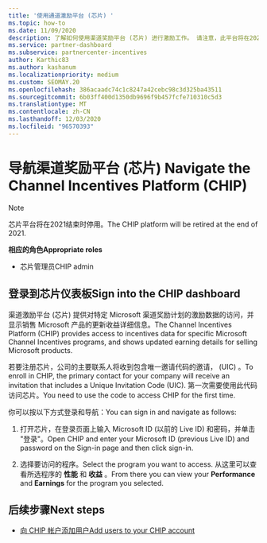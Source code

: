 ```yaml
---
title: '使用通道激励平台 (芯片) '
ms.topic: how-to
ms.date: 11/09/2020
description: 了解如何使用渠道奖励平台 (芯片) 进行激励工作。 请注意，此平台将在2021结束后停用。
ms.service: partner-dashboard
ms.subservice: partnercenter-incentives
author: Karthic83
ms.author: kashanum
ms.localizationpriority: medium
ms.custom: SEOMAY.20
ms.openlocfilehash: 386acaadc74c1c8247a42cebc98c3d325ba43511
ms.sourcegitcommit: 6b03ff400d1350db9696f9b457fcfe710310c5d3
ms.translationtype: MT
ms.contentlocale: zh-CN
ms.lasthandoff: 12/03/2020
ms.locfileid: "96570393"
---
```

# <a name="navigate-the-channel-incentives-platform-chip"></a><span data-ttu-id="caccf-104">导航渠道奖励平台 (芯片) </span><span class="sxs-lookup"><span data-stu-id="caccf-104">Navigate the Channel Incentives Platform (CHIP)</span></span>

>[!NOTE]
><span data-ttu-id="caccf-105">芯片平台将在2021结束时停用。</span><span class="sxs-lookup"><span data-stu-id="caccf-105">The CHIP platform will be retired at the end of 2021.</span></span>

<span data-ttu-id="caccf-106">**相应的角色**</span><span class="sxs-lookup"><span data-stu-id="caccf-106">**Appropriate roles**</span></span>

- <span data-ttu-id="caccf-107">芯片管理员</span><span class="sxs-lookup"><span data-stu-id="caccf-107">CHIP admin</span></span>

## <a name="sign-into-the-chip-dashboard"></a><span data-ttu-id="caccf-108">登录到芯片仪表板</span><span class="sxs-lookup"><span data-stu-id="caccf-108">Sign into the CHIP dashboard</span></span>

<span data-ttu-id="caccf-109">渠道激励平台 (芯片) 提供对特定 Microsoft 渠道奖励计划的激励数据的访问，并显示销售 Microsoft 产品的更新收益详细信息。</span><span class="sxs-lookup"><span data-stu-id="caccf-109">The Channel Incentives Platform (CHIP) provides access to incentives data for specific Microsoft Channel Incentives programs, and shows updated earning details for selling Microsoft products.</span></span>

<span data-ttu-id="caccf-110">若要注册芯片，公司的主要联系人将收到包含唯一邀请代码的邀请， (UIC) 。</span><span class="sxs-lookup"><span data-stu-id="caccf-110">To enroll in CHIP, the primary contact for your company will receive an invitation that includes a Unique Invitation Code (UIC).</span></span> <span data-ttu-id="caccf-111">第一次需要使用此代码访问芯片。</span><span class="sxs-lookup"><span data-stu-id="caccf-111">You need to use the code to access CHIP for the first time.</span></span>


<span data-ttu-id="caccf-112">你可以按以下方式登录和导航：</span><span class="sxs-lookup"><span data-stu-id="caccf-112">You can sign in and navigate as follows:</span></span>

1. <span data-ttu-id="caccf-113">打开芯片，在登录页面上输入 Microsoft ID (以前的 Live ID) 和密码，并单击 "登录"。</span><span class="sxs-lookup"><span data-stu-id="caccf-113">Open CHIP and enter your Microsoft ID (previous Live ID) and password on the Sign-in page and then click sign-in.</span></span>
 
1. <span data-ttu-id="caccf-114">选择要访问的程序。</span><span class="sxs-lookup"><span data-stu-id="caccf-114">Select the program you want to access.</span></span>
<span data-ttu-id="caccf-115">从这里可以查看所选程序的 **性能** 和 **收益** 。</span><span class="sxs-lookup"><span data-stu-id="caccf-115">From there you can view your **Performance** and **Earnings** for the program you selected.</span></span> 

## <a name="next-steps"></a><span data-ttu-id="caccf-116">后续步骤</span><span class="sxs-lookup"><span data-stu-id="caccf-116">Next steps</span></span>

- [<span data-ttu-id="caccf-117">向 CHIP 帐户添加用户</span><span class="sxs-lookup"><span data-stu-id="caccf-117">Add users to your CHIP account</span></span>](chip-users.md)